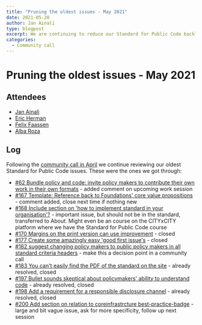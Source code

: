 ```yaml
---
title: "Pruning the oldest issues - May 2021"
date: 2021-05-20
author: Jan Ainali
type: blogpost
excerpt: We are continuing to reduce our Standard for Public Code backlog
categories:
  - Community call
---
```


# Pruning the oldest issues - May 2021

## Attendees

* [Jan Ainali](https://publiccode.net/who-we-are/team/jan-ainali.html)
* [Eric Herman](https://publiccode.net/who-we-are/team/eric-herman.html)
* [Felix Faassen](https://publiccode.net/who-we-are/team/felix-faassen.html)
* [Alba Roza](https://publiccode.net/who-we-are/team/alba-roza.html)

## Log

Following the [community call in April](https://blog.publiccode.net/community%20call/2021/04/12/notes-from-community-call-1-april-2021.html) we continue reviewing our oldest Standard for Public Code issues. These were the ones we got through:

- [#62 Bundle policy and code: invite policy makers to contribute their own work in their own formats](https://github.com/publiccodenet/standard/issues/62) - added comment on upcoming work session
- [#167 Template: Reference back to Foundations' core value propositions](https://github.com/publiccodenet/standard/issues/167) - comment added, close next time if nothing new
- [#168 Include section on 'how to implement standard in your organisation'?](https://github.com/publiccodenet/standard/issues/168) - important issue, but should not be in the standard, transferred to About. Might even be an course on the CITYxCITY platform where we have the Standard for Public Code course
- [#170 Margins on the print version can use improvement](https://github.com/publiccodenet/standard/issues/170) - closed
- [#177 Create some amazingly easy 'good first issue's](https://github.com/publiccodenet/standard/issues/177) - closed
- [#182 suggest changing policy makers to public policy makers in all standard criteria headers](https://github.com/publiccodenet/standard/issues/182) - make this a decision point in a community call
- [#183 You can't easily find the PDF of the standard on the site](https://github.com/publiccodenet/standard/issues/183) - already resolved, closed
- [#197 Bullet sounds skeptical about policymakers' ability to understand code](https://github.com/publiccodenet/standard/issues/197) - already resolved, closed
- [#198 Add a requirement for a responsible disclosure channel](https://github.com/publiccodenet/standard/issues/198) - already resolved, closed
- [#200 Add section on relation to coreinfrastrcture best-practice-badge](https://github.com/publiccodenet/standard/issues/200) - large and bit vague issue, ask for more specificity, follow up next session
